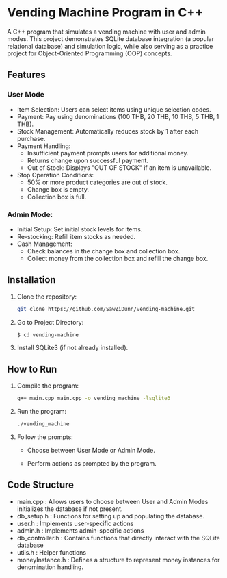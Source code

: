 # Vending Machine Program in C++

A C++ program that simulates a vending machine with user and admin modes. This project demonstrates SQLite database integration (a popular relational database) and simulation logic, while also serving as a practice project for Object-Oriented Programming (OOP) concepts.

## Features

### User Mode

-   Item Selection: Users can select items using unique selection codes.
-   Payment: Pay using denominations (100 THB, 20 THB, 10 THB, 5 THB, 1 THB).
-   Stock Management: Automatically reduces stock by 1 after each purchase.
-   Payment Handling:
    -   Insufficient payment prompts users for additional money.
    -   Returns change upon successful payment.
    -   Out of Stock: Displays "OUT OF STOCK" if an item is unavailable.
-   Stop Operation Conditions:
    -   50% or more product categories are out of stock.
    -   Change box is empty.
    -   Collection box is full.

### Admin Mode:

-   Initial Setup: Set initial stock levels for items.
-   Re-stocking: Refill item stocks as needed.
-   Cash Management:
    -   Check balances in the change box and collection box.
    -   Collect money from the collection box and refill the change box.

## Installation

1. Clone the repository:

    ```bash
    git clone https://github.com/SawZiDunn/vending-machine.git
    ```

2. Go to Project Directory:

    ```bash
    $ cd vending-machine
    ```

3. Install SQLite3 (if not already installed).

## How to Run

1. Compile the program:

    ```bash
    g++ main.cpp main.cpp -o vending_machine -lsqlite3
    ```

2. Run the program:

    ```bash
    ./vending_machine
    ```

3. Follow the prompts:

    - Choose between User Mode or Admin Mode.

    - Perform actions as prompted by the program.

## Code Structure

-   main.cpp : Allows users to choose between User and Admin Modes initializes the database if not present.
-   db_setup.h : Functions for setting up and populating the database.
-   user.h : Implements user-specific actions
-   admin.h : Implements admin-specific actions
-   db_controller.h : Contains functions that directly interact with the SQLite database
-   utils.h : Helper functions
-   moneyInstance.h : Defines a structure to represent money instances for denomination handling.
